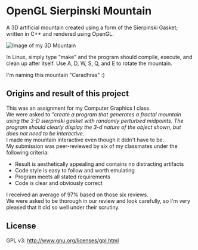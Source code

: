 OpenGL Sierpinski Mountain
========================

A 3D artificial mountain created using a form of the Sierpinski Gasket; written in C++ and rendered using OpenGL.

![Image of my 3D Mountain](http://www.jessevictors.com/images/Sierpinski_Mountain.jpg "The mountain is different every time, but this is an example of what it looks like")

In Linux, simply type "make" and the program should compile, execute, and clean up after itself.
Use A, D, W, S, Q, and E to rotate the mountain.

I'm naming this mountain "Caradhras" :)

Origins and result of this project
----------------------------------
This was an assignment for my Computer Graphics I class.<br>
We were asked to <i>"create a program that generates a fractal mountain using the 3-D sierpinski gasket with randomly perturbed midpoints.  The program should clearly display the 3-d nature of the object shown, but does not need to be interactive.</i><br>
I made my mountain interactive even though it didn't have to be.<br>
My submission was peer-reviewed by six of my classmates under the following criteria:
+ Result is aesthetically appealing and contains no distracting artifacts
+ Code style is easy to follow and worth emulating
+ Program meets all stated requirements
+ Code is clear and obviously correct

I received an average of 97% based on those six reviews.<br>
We were asked to be thorough in our review and look carefully, so I'm very pleased that it did so well under their scrutiny.

License
-----------------
GPL v3: http://www.gnu.org/licenses/gpl.html
